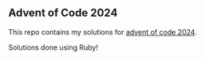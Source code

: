 ## Advent of Code 2024

This repo contains my solutions for [advent of code 2024](https://adventofcode.com/2024).

Solutions done using Ruby!

